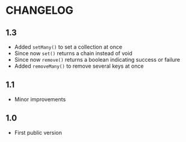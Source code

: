 CHANGELOG
=========

1.3
---

 * Added `setMany()` to set a collection at once
 * Since now `set()` returns a chain instead of void
 * Since now `remove()` returns a boolean indicating success or failure
 * Added `removeMany()` to remove several keys at once

1.1
---

 * Minor improvements

1.0
---

 * First public version